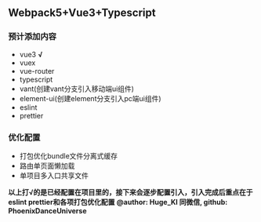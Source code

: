 ## Webpack5+Vue3+Typescript ##

### 预计添加内容 ###
- vue3 **√** 
- vuex
- vue-router
- typescript
- vant(创建vant分支引入移动端ui组件)
- element-ui(创建element分支引入pc端ui组件)
- eslint
- prettier

### 优化配置 ###
- 打包优化bundle文件分离式缓存
- 路由单页面懒加载
- 单项目多入口共享文件

**以上打√的是已经配置在项目里的，接下来会逐步配置引入，引入完成后重点在于eslint prettier和各项打包优化配置**
**@author: Huge_Kl 同微信, github: PhoenixDanceUniverse**